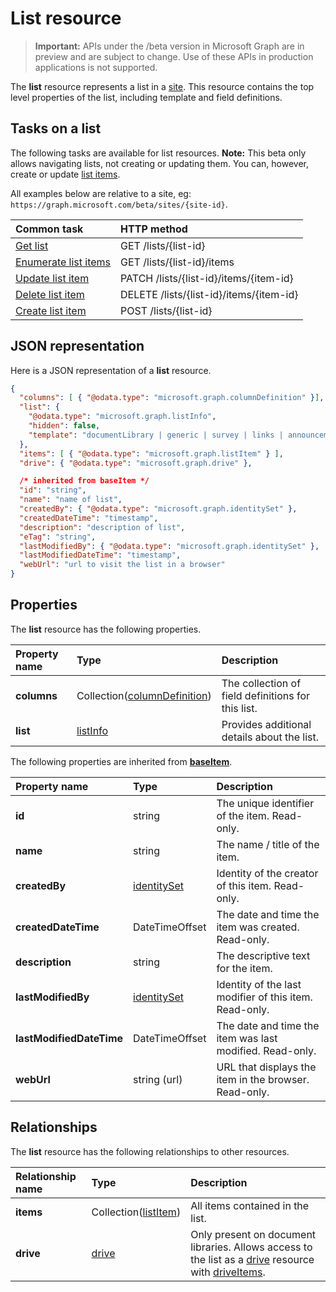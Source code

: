 # List resource

> **Important:** APIs under the /beta version in Microsoft Graph are in preview and are subject to change. Use of these APIs in production applications is not supported.

The **list** resource represents a list in a [site][].
This resource contains the top level properties of the list, including template and field definitions.

## Tasks on a list

The following tasks are available for list resources.
**Note:** This beta only allows navigating lists, not creating or updating them.
You can, however, create or update [list items][listItem].

All examples below are relative to a site, eg: `https://graph.microsoft.com/beta/sites/{site-id}`.

| Common task              | HTTP method
|:-------------------------|:------------------------------
| [Get list][]             | GET /lists/{list-id}
| [Enumerate list items][] | GET /lists/{list-id}/items
| [Update list item][]     | PATCH /lists/{list-id}/items/{item-id}
| [Delete list item][]     | DELETE /lists/{list-id}/items/{item-id}
| [Create list item][]     | POST /lists/{list-id}

[Get list]: ../api/list_get.md
[Enumerate list items]: ../api/listItems_list.md
[Update list item]: ../api/listItem_update.md
[Delete list item]: ../api/listItem_delete.md
[Create list item]: ../api/listItem_create.md

## JSON representation

Here is a JSON representation of a **list** resource.

<!-- { "blockType": "resource", "@odata.type": "microsoft.graph.list",
       "keyProperty": "id", "optionalProperties": [ "items", "drive"] } -->

```json
{
  "columns": [ { "@odata.type": "microsoft.graph.columnDefinition" }],
  "list": {
    "@odata.type": "microsoft.graph.listInfo",
    "hidden": false,
    "template": "documentLibrary | generic | survey | links | announcements | contacts ..."
  },
  "items": [ { "@odata.type": "microsoft.graph.listItem" } ],
  "drive": { "@odata.type": "microsoft.graph.drive" },

  /* inherited from baseItem */
  "id": "string",
  "name": "name of list",
  "createdBy": { "@odata.type": "microsoft.graph.identitySet" },
  "createdDateTime": "timestamp",
  "description": "description of list",
  "eTag": "string",
  "lastModifiedBy": { "@odata.type": "microsoft.graph.identitySet" },
  "lastModifiedDateTime": "timestamp",
  "webUrl": "url to visit the list in a browser"
}
```

## Properties

The **list** resource has the following properties.

| Property name | Type                            | Description
|:--------------|:--------------------------------|:---------------------------
| **columns**   | Collection([columnDefinition][]) | The collection of field definitions for this list.
| **list**      | [listInfo][]                    | Provides additional details about the list.

The following properties are inherited from **[baseItem][]**.

| Property name            | Type             | Description
|:-------------------------|:-----------------|:-------------------------------
| **id**                   | string           | The unique identifier of the item. Read-only.
| **name**                 | string           | The name / title of the item.
| **createdBy**            | [identitySet][]  | Identity of the creator of this item. Read-only.
| **createdDateTime**      | DateTimeOffset   | The date and time the item was created. Read-only.
| **description**          | string           | The descriptive text for the item.
| **lastModifiedBy**       | [identitySet][]  | Identity of the last modifier of this item. Read-only.
| **lastModifiedDateTime** | DateTimeOffset   | The date and time the item was last modified. Read-only.
| **webUrl**               | string (url)     | URL that displays the item in the browser. Read-only.

## Relationships

The **list** resource has the following relationships to other resources.

| Relationship name | Type                     | Description
|:------------------|:-------------------------|:------------------------------
| **items**         | Collection([listItem][]) | All items contained in the list.
| **drive**         | [drive][]                | Only present on document libraries. Allows access to the list as a [drive][] resource with [driveItems][driveItem].

[baseItem]: baseItem.md
[drive]: drive.md
[driveItem]: driveItem.md
[columnDefinition]: columnDefinition.md
[identitySet]: identitySet.md
[listInfo]: listInfo.md
[listItem]: listItem.md
[site]: site.md

<!-- {
  "type": "#page.annotation",
  "description": "",
  "keywords": "",
  "section": "documentation",
  "tocPath": "Resources/Lists",
  "tocBookmarks": {
    "Lists": "#"
  }
} -->

